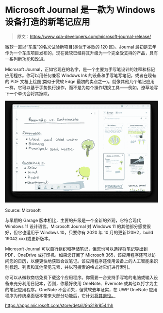 # Microsoft Journal 是一款为 Windows 设备打造的新笔记应用

> 原文：<https://www.xda-developers.com/microsoft-journal-release/>

微软一直以“车库”的名义试验新项目(类似于谷歌的 120 区)。Journal 最初是去年作为一个车库项目发布的，现在微软已经将其升级为一个完全受支持的产品，具有一系列新功能和改进。

Microsoft Journal，正如它现在的名字，是一个主要为手写笔设计的注释和标记应用程序。你可以用任何兼容 Windows Ink 的设备和手写笔写笔记，或者在现有的 PDF 文档上绘图(类似于微软 Edge 最初的卖点之一)。就像其他几个笔记应用一样，它可以基于手势执行操作，而不是为每个操作切换工具——例如，潦草地写下一个单词会将其擦除。

 <picture>![Microsoft Journal screenshot](img/764d9e8e942a854ee1e43cb0ccfa8c3b.png)</picture> 

Source: Microsoft

与早期的 Garage 版本相比，主要的升级是一个全新的外观，它符合现代 Windows 11 设计语言。Microsoft Journal 对 Windows 11 的其他部分感觉很好，但它也适用于 Windows 10，只要你有 2020 年 10 月的更新(20H2，build 19042.xxx)或更新版本。

Microsoft Journal 可以自行组织和存储笔记，但您也可以选择将笔记导出到 PDF、OneDrive 或打印机。如果您订阅了 Microsoft 365，该应用程序还可以访问您的日历，以便更快地获取会议笔记。该应用程序还使用设备上的人工智能来识别标题、列表和其他常见元素，并以可搜索的格式对它们进行索引。

你可以从微软商店免费下载这个应用程序。你需要一台支持手写笔的电脑或输入设备来充分利用日记本，否则，你最好使用 OneNote、Evernote 或其他以打字为主的笔记应用程序。OneNote 不会消失，但微软去年证实，在 UWP OneNote 应用程序为传统桌面版本带来大部分功能后，它计划[将其退役。](https://www.xda-developers.com/microsoft-killing-onenote-uwp-app/)

https://apps.microsoft.com/store/detail/9n318r854rhh